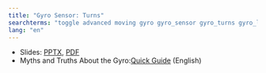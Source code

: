 ```yaml
---
title: "Gyro Sensor: Turns"
searchterms: "toggle advanced moving gyro gyro_sensor gyro_turns gyro_lag gyro_drit angle gyro_sensor:_turns"
lang: "en"
---
```

 <ul>
 <li class="ng-binding">Slides:
 <a href="translations/en-us/advanced/Gyro.pptx">PPTX</a>,
 <a href="translations/en-us/advanced/Gyro.pdf">PDF</a>
 </li>
 <li>Myths and Truths About the Gyro:<a href="translations/en-us/guides/GyroGuide.pdf">Quick Guide</a> (English)
 </li>
 </ul>
